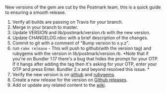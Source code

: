 New versions of the gem are cut by the Postmark team, this is a quick guide to ensuring a smooth release.

1. Verify all builds are passing on Travis for your branch.
1. Merge in your branch to master.
1. Update VERSION and lib/postmark/version.rb with the new version.
1. Update CHANGELOG.rdoc with a brief description of the changes.
1. Commit to git with a comment of "Bump version to x.y.z".
1. run `rake release` - This will push to github(with the version tag) and rubygems with the version in lib/postmark/version.rb.
  *Note that if you're on Bundler 1.17 there's a bug that hides the prompt for your OTP. If it hangs after adding the tag then it's asking for your OTP, enter your OTP and press Enter. Bundler 2.x and beyond resolved this issue. *
1. Verify the new version is on [github](https://github.com/wildbit/postmark-gem) and [rubygems](https://rubygems.org/gems/postmark).
1. Create a new release for the version on [Github releases](https://github.com/wildbit/postmark-gem/releases).
1. Add or update any related content to the [wiki](https://github.com/wildbit/postmark-gem/wiki).
